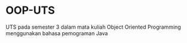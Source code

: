# OOP-UTS
UTS pada semester 3 dalam mata kuliah Object Oriented Programming menggunakan bahasa pemograman Java
